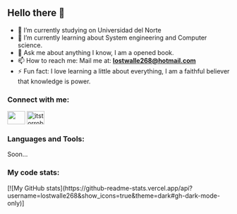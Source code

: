 ## Hello there 👋

- 🔭 I’m currently studying on Universidad del Norte
- 🌱 I’m currently learning about System engineering and Computer science.
- 💬 Ask me about anything I know, I am a opened book.
- 📫 How to reach me: Mail me at: **lostwalle268@hotmail.com**
- ⚡ Fun fact: I love learning a little about everything, I am a faithful believer that knowledge is power.

<h3 align="left">Connect with me:</h3>
<p align="left">
<a href="www.linkedin.com/in/santiago-fernandez-carrascal-847b69249"><img align="center" src="https://raw.githubusercontent.com/rahuldkjain/github-profile-readme-generator/master/src/images/icons/Social/linked-in-alt.svg" height="30" width="40" /></a>
<a href="https://instagram.com/santiagoferc_" target="blank"><img align="center" src="https://raw.githubusercontent.com/rahuldkjain/github-profile-readme-generator/master/src/images/icons/Social/instagram.svg" alt="itstorrober" height="30" width="40" /></a>
</p>

<h3 align="left">Languages and Tools:</h3>
Soon...

<h3>My code stats:</h3>
[![My GitHub stats](https://github-readme-stats.vercel.app/api?username=lostwalle268&show_icons=true&theme=dark#gh-dark-mode-only)]
